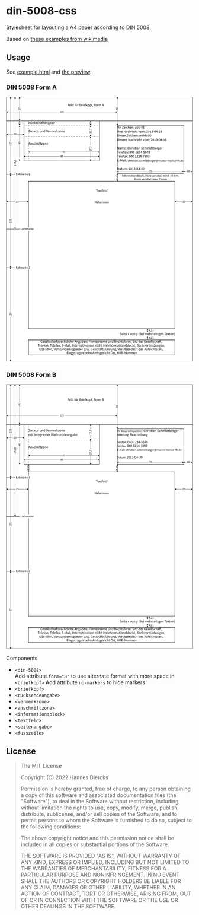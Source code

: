 # din-5008-css

Stylesheet for layouting a A4 paper according to [DIN 5008](https://de.wikipedia.org/wiki/DIN_5008)

Based on [these examples from wikimedia](https://commons.wikimedia.org/wiki/Category:DIN_5008?uselang=de)


## Usage

See [example.html](./index.html) and [the preview](https://grapefruit89.github.io/din-5008-css-forked-for-later/).  


### DIN 5008 Form A
[![Form A](https://raw.githubusercontent.com/grapefruit89/din-5008-css-forked-for-later/master/DIN_5008,_Form_A.svg)](https://raw.githubusercontent.com/grapefruit89/din-5008-css-forked-for-later/master/DIN_5008,_Form_A.svg)

### DIN 5008 Form B
[![Form B](https://raw.githubusercontent.com/grapefruit89/din-5008-css-forked-for-later/master/DIN_5008_Form_B.svg)](https://raw.githubusercontent.com/grapefruit89/din-5008-css-forked-for-later/master/DIN_5008_Form_B.svg)





Components

- `<din-5008>`  
  Add attribute `form="B"` to use alternate format with more space in `<briefkopf>`
  Add attribute `no-markers` to hide markers
- `<briefkopf>`
- `<rucksendeangabe>`
- `<vermerkzone>`
- `<anschriftzone>`
- `<informationsblock>`
- `<textfeld>`
- `<seitenangabe>`
- `<fusszeile>`

## License

> The MIT License
>
> Copyright (C) 2022 Hannes Diercks
>
> Permission is hereby granted, free of charge, to any person obtaining a copy of
> this software and associated documentation files (the "Software"), to deal in
> the Software without restriction, including without limitation the rights to
> use, copy, modify, merge, publish, distribute, sublicense, and/or sell copies
> of the Software, and to permit persons to whom the Software is furnished to do
> so, subject to the following conditions:
>
> The above copyright notice and this permission notice shall be included in all
> copies or substantial portions of the Software.
>
> THE SOFTWARE IS PROVIDED "AS IS", WITHOUT WARRANTY OF ANY KIND, EXPRESS OR
> IMPLIED, INCLUDING BUT NOT LIMITED TO THE WARRANTIES OF MERCHANTABILITY, FITNESS
> FOR A PARTICULAR PURPOSE AND NONINFRINGEMENT. IN NO EVENT SHALL THE AUTHORS OR
> COPYRIGHT HOLDERS BE LIABLE FOR ANY CLAIM, DAMAGES OR OTHER LIABILITY, WHETHER
> IN AN ACTION OF CONTRACT, TORT OR OTHERWISE, ARISING FROM, OUT OF OR IN
> CONNECTION WITH THE SOFTWARE OR THE USE OR OTHER DEALINGS IN THE SOFTWARE.
